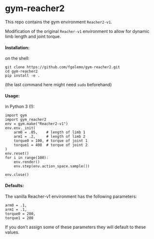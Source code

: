# gym-reacher2

This repo contains the gym environment `Reacher2-v1`.

Modification of the original `Reacher-v1` environment to allow for dynamic limb length and joint torque.

#### Installation:

on the shell:

    git clone https://github.com/fgolemo/gym-reacher2.git
    cd gym-reacher2
    pip install -e .
(the last command here might need `sudo` beforehand)
    
#### Usage:

in Python 3 (!):

    import gym
    import gym_reacher2   
    env = gym.make("Reacher2-v1")
    env.env._init(
        arm0 = .05,    # length of limb 1
        arm1 = .2,     # length of limb 2
        torque0 = 100, # torque of joint 1
        torque1 = 400  # torque of joint 2
    )
    env.reset()   
    for i in range(100):
        env.render()
        env.step(env.action_space.sample())
    
    env.close()


#### Defaults:

The vanilla Reacher-v1 environment has the following parameters:

    arm0 = .1,
    arm1 = .1,
    torque0 = 200,
    torque1 = 200

If you don't assign some of these parameters they will default to these values.
